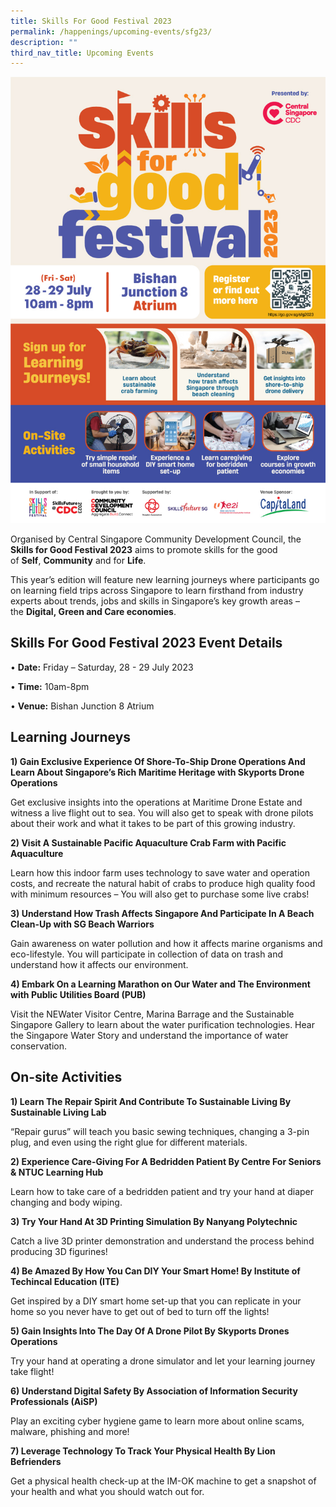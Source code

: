 ```yaml
---
title: Skills For Good Festival 2023
permalink: /happenings/upcoming-events/sfg23/
description: ""
third_nav_title: Upcoming Events
---
```

![](/images/Happenings/sfg2023.jpg)

Organised by Central Singapore Community Development Council, the **Skills for Good Festival 2023** aims to promote skills for the good of **Self**, **Community** and for **Life**. 

This year’s edition will feature new learning journeys where participants go on learning field trips across Singapore to learn firsthand from industry experts about trends, jobs and skills in Singapore’s key growth areas – the **Digital, Green and Care economies**.


Skills For Good Festival 2023 Event Details
--------------------

•  **Date:**&nbsp;Friday – Saturday,  28 - 29 July 2023

• **Time:**&nbsp;10am-8pm

• **Venue:**&nbsp;Bishan Junction 8 Atrium


Learning Journeys
--------------------

**1) Gain Exclusive Experience Of Shore-To-Ship Drone Operations And Learn About Singapore’s Rich Maritime Heritage with Skyports Drone Operations** 

Get exclusive insights into the operations at Maritime Drone Estate and witness a live flight out to sea. You will also get to speak with drone pilots about their work and what it takes to be part of this growing industry.


**2)  Visit A Sustainable Pacific Aquaculture Crab Farm with Pacific Aquaculture**

Learn how this indoor farm uses technology to save water and operation costs, and recreate the natural habit of crabs to produce high quality food with minimum resources – You will also get to purchase some live crabs!


**3) Understand How Trash Affects Singapore And Participate In A Beach Clean-Up with SG Beach Warriors**

Gain awareness on water pollution and how it affects marine organisms and eco-lifestyle.  You will participate in collection of data on trash and understand how it affects our environment.

**4) Embark On a Learning Marathon on Our Water and The Environment with Public Utilities Board (PUB)**

Visit the NEWater Visitor Centre, Marina Barrage and the Sustainable Singapore Gallery to learn about the water purification technologies. Hear the Singapore Water Story and understand the importance of water conservation. 


On-site Activities
--------------------

**1) Learn The Repair Spirit And Contribute To Sustainable Living By Sustainable Living Lab** 

“Repair gurus” will teach you basic sewing techniques, changing a 3-pin plug, and even using the right glue for different materials. 


**2) Experience Care-Giving For A Bedridden Patient By Centre For Seniors &amp; NTUC Learning Hub**

Learn how to take care of a bedridden patient and try your hand at diaper changing and body wiping. 


**3) Try Your Hand At 3D Printing Simulation By Nanyang Polytechnic** 

Catch a live 3D printer demonstration and understand the process behind producing 3D figurines! 


**4) Be Amazed By How You Can DIY Your Smart Home! By Institute of Techincal Education (ITE)** 

Get inspired by a DIY smart home set-up that you can replicate in your home so you never have to get out of bed to turn off the lights! 


**5) Gain Insights Into The Day Of A Drone Pilot By Skyports Drones Operations**

Try your hand at operating a drone simulator and let your learning journey take flight!


**6) Understand Digital Safety By Association of Information Security Professionals (AiSP)**

Play an exciting cyber hygiene game to learn more about online scams, malware, phishing and more! &nbsp;


**7) Leverage Technology To Track Your Physical Health By Lion Befrienders**

Get a physical health check-up at the IM-OK machine to get a snapshot of your health and what you should watch out for.
